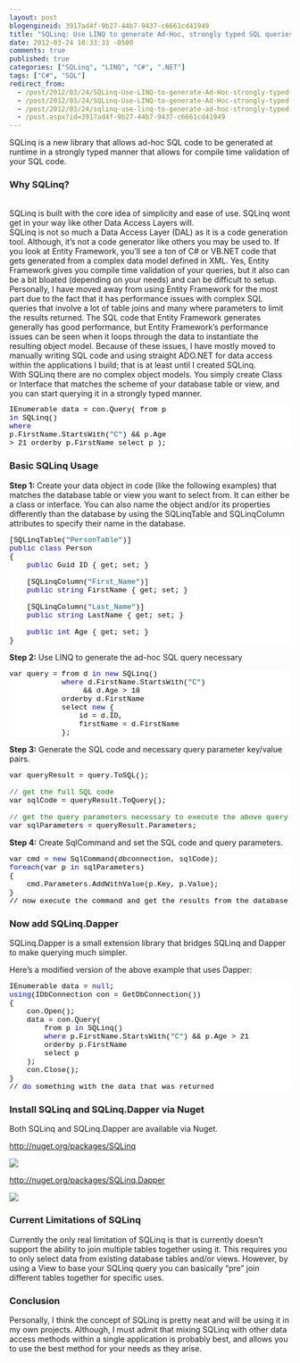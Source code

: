 ```yaml
---
layout: post
blogengineid: 3917ad4f-9b27-44b7-9437-c6661cd41949
title: "SQLinq: Use LINQ to generate Ad-Hoc, strongly typed SQL queries"
date: 2012-03-24 10:33:33 -0500
comments: true
published: true
categories: ["SQLinq", "LINQ", "C#", ".NET"]
tags: ["C#", "SQL"]
redirect_from: 
  - /post/2012/03/24/SQLinq-Use-LINQ-to-generate-Ad-Hoc-strongly-typed-SQL-queries.aspx
  - /post/2012/03/24/SQLinq-Use-LINQ-to-generate-Ad-Hoc-strongly-typed-SQL-queries
  - /post/2012/03/24/sqlinq-use-linq-to-generate-ad-hoc-strongly-typed-sql-queries
  - /post.aspx?id=3917ad4f-9b27-44b7-9437-c6661cd41949
---
```

<!-- more -->

SQLinq is a new library that allows ad-hoc SQL code to be generated at runtime in a strongly typed manner that allows for compile time validation of your SQL code.  <h3>Why SQLinq?</h3>  
SQLinq is built with the core idea of simplicity and ease of use. SQLinq wont get in your way like other Data Access Layers will.  
SQLinq is not so much a Data Access Layer (DAL) as it is a code generation tool. Although, it’s not a code generator like others you may be used to. If you look at Entity Framework, you’ll see a ton of C# or VB.NET code that gets generated from a complex data model defined in XML. Yes, Entity Framework gives you compile time validation of your queries, but it also can be a bit bloated (depending on your needs) and can be difficult to setup.  
Personally, I have moved away from using Entity Framework for the most part due to the fact that it has performance issues with complex SQL queries that involve a lot of table joins and many where parameters to limit the results returned. The SQL code that Entity Framework generates generally has good performance, but Entity Framework’s performance issues can be seen when it loops through the data to instantiate the resulting object model. Because of these issues, I have mostly moved to manually writing SQL code and using straight ADO.NET for data access within the applications I build; that is at least until I created SQLinq.  
With SQLinq there are no complex object models. You simply create Class or Interface that matches the scheme of your database table or view, and you can start querying it in a strongly typed manner.  <pre class="csharpcode">IEnumerable<Person> data = con.Query(
    from p <span class="kwrd">in</span> SQLinq<Person>()
    <span class="kwrd">where</span> p.FirstName.StartsWith(<span class="str">&quot;C&quot;</span>) &amp;&amp; p.Age > 21
    orderby p.FirstName
    select p
);</pre>
<style type="text/css">
.csharpcode, .csharpcode pre
{
	font-size: small;
	color: black;
	font-family: consolas, "Courier New", courier, monospace;
	background-color: #ffffff;
	/*white-space: pre;*/
}
.csharpcode pre { margin: 0em; }
.csharpcode .rem { color: #008000; }
.csharpcode .kwrd { color: #0000ff; }
.csharpcode .str { color: #006080; }
.csharpcode .op { color: #0000c0; }
.csharpcode .preproc { color: #cc6633; }
.csharpcode .asp { background-color: #ffff00; }
.csharpcode .html { color: #800000; }
.csharpcode .attr { color: #ff0000; }
.csharpcode .alt 
{
	background-color: #f4f4f4;
	width: 100%;
	margin: 0em;
}
.csharpcode .lnum { color: #606060; }</style>

<h3>Basic SQLinq Usage</h3>


**Step 1:** Create your data object in code (like the following examples) that matches the database table or view you want to select from. It can either be a class or interface. You can also name the object and/or its properties differently than the database by using the SQLinqTable and SQLinqColumn attributes to specify their name in the database.

<pre class="csharpcode">[SQLinqTable(<span class="str">&quot;PersonTable&quot;</span>)]
<span class="kwrd">public</span> <span class="kwrd">class</span> Person
{
    <span class="kwrd">public</span> Guid ID { get; set; }

    [SQLinqColumn(<span class="str">&quot;First_Name&quot;</span>)]
    <span class="kwrd">public</span> <span class="kwrd">string</span> FirstName { get; set; }

    [SQLinqColumn(<span class="str">&quot;Last_Name&quot;</span>)]
    <span class="kwrd">public</span> <span class="kwrd">string</span> LastName { get; set; }

    <span class="kwrd">public</span> <span class="kwrd">int</span> Age { get; set; }
}</pre>
<style type="text/css">

.csharpcode, .csharpcode pre
{
	font-size: small;
	color: black;
	font-family: consolas, "Courier New", courier, monospace;
	background-color: #ffffff;
	/*white-space: pre;*/
}
.csharpcode pre { margin: 0em; }
.csharpcode .rem { color: #008000; }
.csharpcode .kwrd { color: #0000ff; }
.csharpcode .str { color: #006080; }
.csharpcode .op { color: #0000c0; }
.csharpcode .preproc { color: #cc6633; }
.csharpcode .asp { background-color: #ffff00; }
.csharpcode .html { color: #800000; }
.csharpcode .attr { color: #ff0000; }
.csharpcode .alt 
{
	background-color: #f4f4f4;
	width: 100%;
	margin: 0em;
}
.csharpcode .lnum { color: #606060; }</style>


**Step 2:** Use LINQ to generate the ad-hoc SQL query necessary

<pre class="csharpcode">var query = from d <span class="kwrd">in</span> <span class="kwrd">new</span> SQLinq<Person>()
            <span class="kwrd">where</span> d.FirstName.StartsWith(<span class="str">&quot;C&quot;</span>)
                 &amp;&amp; d.Age > 18
            orderby d.FirstName
            select <span class="kwrd">new</span> {
                id = d.ID,
                firstName = d.FirstName
            };</pre>


**Step 3:** Generate the SQL code and necessary query parameter key/value pairs.

<pre class="csharpcode">var queryResult = query.ToSQL();

<span class="rem">// get the full SQL code</span>
var sqlCode = queryResult.ToQuery();

<span class="rem">// get the query parameters necessary to execute the above query</span>
var sqlParameters = queryResult.Parameters;</pre>


**Step 4:** Create SqlCommand and set the SQL code and query parameters.

<pre class="csharpcode">var cmd = <span class="kwrd">new</span> SqlCommand(dbconnection, sqlCode);
<span class="kwrd">foreach</span>(var p <span class="kwrd">in</span> sqlParameters)
{
    cmd.Parameters.AddWithValue(p.Key, p.Value);
}
// now execute the command and get the results from the database</pre>

<h3>Now add SQLinq.Dapper</h3>


SQLinq.Dapper is a small extension library that bridges SQLinq and Dapper to make querying much simpler.


Here’s a modified version of the above example that uses Dapper:

<pre class="csharpcode">IEnumerable<Person> data = <span class="kwrd">null</span>;
<span class="kwrd">using</span>(IDbConnection con = GetDbConnection())
{
    con.Open();
    data = con.Query(
        from p <span class="kwrd">in</span> SQLinq<Person>()
        <span class="kwrd">where</span> p.FirstName.StartsWith(<span class="str">&quot;C&quot;</span>) &amp;&amp; p.Age > 21
        orderby p.FirstName
        select p
    );
    con.Close();
}
// <span class="kwrd">do</span> something with the data that was returned</pre>

<h3>Install SQLinq and SQLinq.Dapper via Nuget</h3>


Both SQLinq and SQLinq.Dapper are available via Nuget.


<a href="http://nuget.org/packages/SQLinq">http://nuget.org/packages/SQLinq</a>


<a href="http://nuget.org/packages/sqlinq"><img style="background-image: none; border-right-width: 0px; padding-left: 0px; padding-right: 0px; border-top-width: 0px; border-bottom-width: 0px; border-left-width: 0px; padding-top: 0px" border="0" src="http://sqlinq.codeplex.com/Download?ProjectName=sqlinq&amp;DownloadId=357830" /></a>


<a href="http://nuget.org/packages/SQLinq.Dapper">http://nuget.org/packages/SQLinq.Dapper</a>


<a href="http://nuget.org/packages/SQLinq.Dapper"><img style="background-image: none; border-right-width: 0px; padding-left: 0px; padding-right: 0px; border-top-width: 0px; border-bottom-width: 0px; border-left-width: 0px; padding-top: 0px" border="0" src="http://download.codeplex.com/Download?ProjectName=sqlinq&amp;DownloadId=358422" /></a>

<h3>Current Limitations of SQLinq</h3>


Currently the only real limitation of SQLinq is that is currently doesn’t support the ability to join multiple tables together using it. This requires you to only select data from existing database tables and/or views. However, by using a View to base your SQLinq query you can basically “pre” join different tables together for specific uses.

<h3>Conclusion</h3>


Personally, I think the concept of SQLinq is pretty neat and will be using it in my own projects. Although, I must admit that mixing SQLinq with other data access methods within a single application is probably best, and allows you to use the best method for your needs as they arise.
